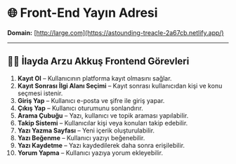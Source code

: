 # 🌐 Front-End Yayın Adresi

**Domain:** [http://large.com](https://astounding-treacle-2a67cb.netlify.app/)


---

## 👩‍💻 İlayda Arzu Akkuş Frontend Görevleri

1. **Kayıt Ol** – Kullanıcının platforma kayıt olmasını sağlar.
2. **Kayıt Sonrası İlgi Alanı Seçimi** – Kayıt sonrası kullanıcıdan kişi ve konu seçmesi istenir.
3. **Giriş Yap** – Kullanıcı e-posta ve şifre ile giriş yapar.
4. **Çıkış Yap** – Kullanıcı oturumunu sonlandırır.
5. **Arama Çubuğu** – Yazı, kullanıcı ve topik araması yapılabilir.
6. **Takip Sistemi** – Kullanıcılar kişi veya konuları takip edebilir.
7. **Yazı Yazma Sayfası** – Yeni içerik oluşturulabilir.
8. **Yazı Beğenme** – Kullanıcı yazıyı beğenebilir.
9. **Yazı Kaydetme** – Yazı kaydedilerek daha sonra erişilebilir.
10. **Yorum Yapma** – Kullanıcı yazıya yorum ekleyebilir.


